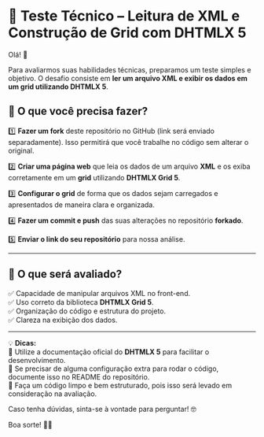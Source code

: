 # **📝 Teste Técnico – Leitura de XML e Construção de Grid com DHTMLX 5**  

Olá! 👋  

Para avaliarmos suas habilidades técnicas, preparamos um teste simples e objetivo. O desafio consiste em **ler um arquivo XML e exibir os dados em um grid utilizando DHTMLX 5**.  

## 🚀 **O que você precisa fazer?**  

1️⃣ **Fazer um fork** deste repositório no GitHub (link será enviado separadamente). Isso permitirá que você trabalhe no código sem alterar o original.  

2️⃣ **Criar uma página web** que leia os dados de um arquivo **XML** e os exiba corretamente em um **grid** utilizando **DHTMLX Grid 5**.  

3️⃣ **Configurar o grid** de forma que os dados sejam carregados e apresentados de maneira clara e organizada.  

4️⃣ **Fazer um commit e push** das suas alterações no repositório **forkado**.  

5️⃣ **Enviar o link do seu repositório** para nossa análise.  

---

## 📌 **O que será avaliado?**  

✅ Capacidade de manipular arquivos XML no front-end.  
✅ Uso correto da biblioteca **DHTMLX Grid 5**.  
✅ Organização do código e estrutura do projeto.  
✅ Clareza na exibição dos dados.  

---

💡 **Dicas:**  
🔹 Utilize a documentação oficial do **DHTMLX 5** para facilitar o desenvolvimento.  
🔹 Se precisar de alguma configuração extra para rodar o código, documente isso no README do repositório.  
🔹 Faça um código limpo e bem estruturado, pois isso será levado em consideração na avaliação.  

Caso tenha dúvidas, sinta-se à vontade para perguntar! 🤓  

Boa sorte! 🚀🎯

